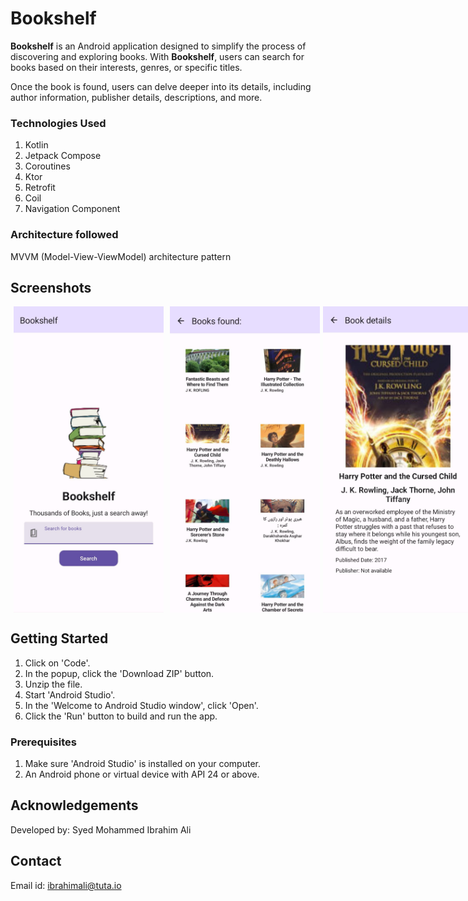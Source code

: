 # Bookshelf

**Bookshelf** is an Android application designed to simplify the process of discovering and exploring books. With **Bookshelf**, users can  search for books based on their interests, genres, or specific titles. 

Once the book is found, users can delve deeper into its details, including author information, publisher details, descriptions, and more.

### Technologies Used

1. Kotlin
2. Jetpack Compose
3. Coroutines
4. Ktor
5. Retrofit
6. Coil
7. Navigation Component

### Architecture followed
MVVM (Model-View-ViewModel) architecture pattern


## Screenshots
<div style="display: flex;">
    <img src="ss1.jpeg" alt="Screenshot 1" width="240" hspace="5";">
    <img src="ss2.jpeg" alt="Screenshot 2" width="240" hspace="5";">
    <img src="sss3.jpeg" alt="Screenshot 4" width="240">
</div>


## Getting Started

1. Click on 'Code'. 
2. In the popup, click the 'Download ZIP' button.
3. Unzip the file.
4. Start 'Android Studio'.
5. In the 'Welcome to Android Studio window', click 'Open'.
6. Click the 'Run' button to build and run the app.

### Prerequisites
1. Make sure 'Android Studio' is installed on your computer.
2. An Android phone or virtual device with API 24 or above.


## Acknowledgements

Developed by: Syed Mohammed Ibrahim Ali

## Contact

Email id: ibrahimali@tuta.io
